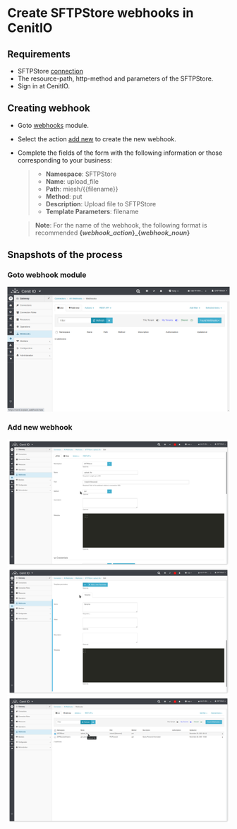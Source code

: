 # Create SFTPStore webhooks in CenitIO

## Requirements

* SFTPStore [connection](../connections/sftp-store.md)
* The resource-path, http-method and parameters of the SFTPStore.
* Sign in at CenitIO.[<i class="fa fa-external-link" aria-hidden="true"></i>](https://cenit.io/users/sign_in)

## Creating webhook

* Goto [webhooks](https://cenit.io/plain_webhook) module.
* Select the action [add new](https://cenit.io/plain_webhook/new) to create the new webhook.
* Complete the fields of the form with the following information or those corresponding to your business:

    >- **Namespace**: SFTPStore
    >- **Name**: upload_file
    >- **Path**: miesh/{{filename}}
    >- **Method**: put
    >- **Description**: Upload file to SFTPStore
    >- **Template Parameters**: filename

    > **Note**: For the name of the webhook, the following format is recommended **{*webhook_action*}\_{*webhook_noun*}**

## Snapshots of the process

### Goto webhook module

   ![](../assets/snapshots/sftp-store-wh/snapshots-001.png)
    
### Add new webhook

   ![](../assets/snapshots/sftp-store-wh/snapshots-002.png)
   ![](../assets/snapshots/sftp-store-wh/snapshots-003.png)
   ![](../assets/snapshots/sftp-store-wh/snapshots-004.png)
